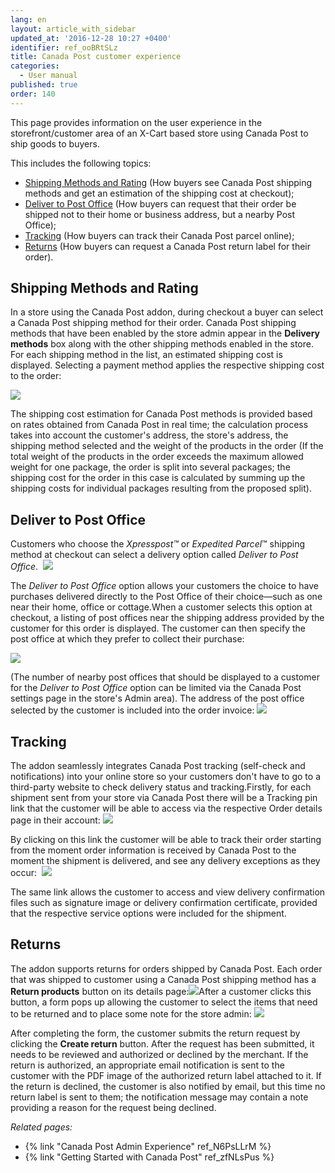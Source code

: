 ```yaml
---
lang: en
layout: article_with_sidebar
updated_at: '2016-12-28 10:27 +0400'
identifier: ref_ooBRtSLz
title: Canada Post customer experience
categories:
  - User manual
published: true
order: 140
---
```

This page provides information on the user experience in the storefront/customer area of an X-Cart based store using Canada Post to ship goods to buyers.

This includes the following topics:

*   [Shipping Methods and Rating](#shipping-methods-and-rating) (How buyers see Canada Post shipping methods and get an estimation of the shipping cost at checkout);
*   [Deliver to Post Office](#deliver-to-post-office) (How buyers can request that their order be shipped not to their home or business address, but a nearby Post Office);
*   [Tracking](#tracking) (How buyers can track their Canada Post parcel online);
*   [Returns](#returns) (How buyers can request a Canada Post return label for their order).

## Shipping Methods and Rating

In a store using the Canada Post addon, during checkout a buyer can select a Canada Post shipping method for their order. Canada Post shipping methods that have been enabled by the store admin appear in the **Delivery methods** box along with the other shipping methods enabled in the store. For each shipping method in the list, an estimated shipping cost is displayed. Selecting a payment method applies the respective shipping cost to the order:

![]({{site.baseurl}}/attachments/7505658/7602813.png)

The shipping cost estimation for Canada Post methods is provided based on rates obtained from Canada Post in real time; the calculation process takes into account the customer's address, the store's address, the shipping method selected and the weight of the products in the order (If the total weight of the products in the order exceeds the maximum allowed weight for one package, the order is split into several packages; the shipping cost for the order in this case is calculated by summing up the shipping costs for individual packages resulting from the proposed split).

## Deliver to Post Office

Customers who choose the _Xpresspost™_ or _Expedited Parcel_™ shipping method at checkout can select a delivery option called _Deliver to Post Office_. 
![]({{site.baseurl}}/attachments/7505658/7602816.png)

The _Deliver to Post Office_ option allows your customers the choice to have purchases delivered directly to the Post Office of their choice—such as one near their home, office or cottage.When a customer selects this option at checkout, a listing of post offices near the shipping address provided by the customer for this order is displayed. The customer can then specify the post office at which they prefer to collect their purchase:

![]({{site.baseurl}}/attachments/7505658/7602815.png)

(The number of nearby post offices that should be displayed to a customer for the _Deliver to Post Office_ option can be limited via the Canada Post settings page in the store's Admin area). The address of the post office selected by the customer is included into the order invoice:
![]({{site.baseurl}}/attachments/7505658/7602818.png)

## Tracking

The addon seamlessly integrates Canada Post tracking (self-check and notifications) into your online store so your customers don't have to go to a third-party website to check delivery status and tracking.Firstly, for each shipment sent from your store via Canada Post there will be a Tracking pin link that the customer will be able to access via the respective Order details page in their account:
![]({{site.baseurl}}/attachments/7505658/7602819.png)

By clicking on this link the customer will be able to track their order starting from the moment order information is received by Canada Post to the moment the shipment is delivered, and see any delivery exceptions as they occur: 
![]({{site.baseurl}}/attachments/7505658/7602811.png)

The same link allows the customer to access and view delivery confirmation files such as signature image or delivery confirmation certificate, provided that the respective service options were included for the shipment.

## Returns

The addon supports returns for orders shipped by Canada Post. Each order that was shipped to customer using a Canada Post shipping method has a **Return products** button on its details page:![]({{site.baseurl}}/attachments/7505658/7602824.png)After a customer clicks this button, a form pops up allowing the customer to select the items that need to be returned and to place some note for the store admin:
![]({{site.baseurl}}/attachments/7505658/7602825.png)

After completing the form, the customer submits the return request by clicking the **Create return** button. After the request has been submitted, it needs to be reviewed and authorized or declined by the merchant. If the return is authorized, an appropriate email notification is sent to the customer with the PDF image of the authorized return label attached to it. If the return is declined, the customer is also notified by email, but this time no return label is sent to them; the notification message may contain a note providing a reason for the request being declined.

_Related pages:_

*   {% link "Canada Post Admin Experience" ref_N6PsLLrM %}
*   {% link "Getting Started with Canada Post" ref_zfNLsPus %}
